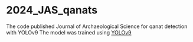 # 2024_JAS_qanats
The code published Journal of Archaeological Science for qanat detection with YOLOv9
The model was trained using [YOLOv9](https://github.com/WongKinYiu/yolov9)

